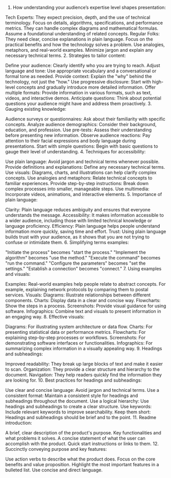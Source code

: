 1. How understanding your audience’s expertise level shapes presentation:

Tech Experts:
They expect precision, depth, and the use of technical terminology.
Focus on details, algorithms, specifications, and performance metrics.
They can handle complex diagrams and mathematical formulas.
Assume a foundational understanding of related concepts.
Regular Folks:
They need clear, concise explanations in plain language.
Focus on the practical benefits and how the technology solves a problem.
Use analogies, metaphors, and real-world examples.
Minimize jargon and explain any necessary technical terms.
2. Strategies to tailor content:

Define your audience: Clearly identify who you are trying to reach.
Adjust language and tone: Use appropriate vocabulary and a conversational or formal tone as needed.
Provide context: Explain the "why" behind the technology, not just the "how."
Use progressive disclosure: Start with high-level concepts and gradually introduce more detailed information.
Offer multiple formats: Provide information in various formats, such as text, videos, and interactive demos.
Anticipate questions: Think about potential questions your audience might have and address them proactively.
3. Gauging existing knowledge:

Audience surveys or questionnaires: Ask about their familiarity with specific concepts.
Analyze audience demographics: Consider their background, education, and profession.
Use pre-tests: Assess their understanding before presenting new information.
Observe audience reactions: Pay attention to their facial expressions and body language during presentations.
Start with simple questions: Begin with basic questions to gauge their level of understanding.
4. Techniques for accessibility:

Use plain language: Avoid jargon and technical terms whenever possible.
Provide definitions and explanations: Define any necessary technical terms.
Use visuals: Diagrams, charts, and illustrations can help clarify complex concepts.
Use analogies and metaphors: Relate technical concepts to familiar experiences.
Provide step-by-step instructions: Break down complex processes into smaller, manageable steps.
Use multimedia: Incorporate videos, animations, and interactive elements.
5. Importance of plain language:

Clarity: Plain language reduces ambiguity and ensures that everyone understands the message.
Accessibility: It makes information accessible to a wider audience, including those with limited technical knowledge or language proficiency.
Efficiency: Plain language helps people understand information more quickly, saving time and effort.
Trust: Using plain language builds trust with your audience, as it shows that you are not trying to confuse or intimidate them.
6. Simplifying terms examples:

"Initiate the process" becomes "start the process."
"Implement the algorithm" becomes "use the method."
"Execute the command" becomes "run the command."
"Configure the parameters" becomes "set the settings."
"Establish a connection" becomes "connect."
7. Using examples and visuals:

Examples: Real-world examples help people relate to abstract concepts. For example, explaining network protocols by comparing them to postal services.
Visuals:
Diagrams: Illustrate relationships between different components.
Charts: Display data in a clear and concise way.
Flowcharts: Show the steps in a process.
Screenshots: Provide visual guidance for using software.
Infographics: Combine text and visuals to present information in an engaging way.
8. Effective visuals:

Diagrams: For illustrating system architecture or data flow.
Charts: For presenting statistical data or performance metrics.
Flowcharts: For explaining step-by-step processes or workflows.
Screenshots: For demonstrating software interfaces or functionalities.
Infographics: For summarizing complex information in a visually appealing way.
9. Headings and subheadings:

Improved readability: They break up large blocks of text and make it easier to scan.
Organization: They provide a clear structure and hierarchy to the document.
Navigation: They help readers quickly find the information they are looking for.
10. Best practices for headings and subheadings:

Use clear and concise language: Avoid jargon and technical terms.
Use a consistent format: Maintain a consistent style for headings and subheadings throughout the document.
Use a logical hierarchy: Use headings and subheadings to create a clear structure.
Use keywords: Include relevant keywords to improve searchability.
Keep them short: Headings and subheadings should be brief and to the point.
11. Readme introduction:

A brief, clear description of the product's purpose.
Key functionalities and what problems it solves.
A concise statement of what the user can accomplish with the product.
Quick start instructions or links to them.
12. Succinctly conveying purpose and key features:

Use action verbs to describe what the product does.
Focus on the core benefits and value proposition.
Highlight the most important features in a bulleted list.
Use concise and direct language.
